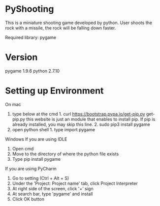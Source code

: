 # PyShooting

This is a miniature shooting game developed by python. User shoots the rock with a missile, the rock will be falling down faster.

Required library: pygame


#  Version
pygame 1.9.6
python 2.7.10


#  Setting up Environment

On mac
  1. type below at the cmd
    1. curl https://bootstrap.pypa.io/get-pip.py get-pip.py
      this website is just an module that enables to install pip. If pip is already installed, you may skip this line.
    2. sudo pip3 install pygame
  2. open python shell
    1. type import pygame

Windows
If you are using IDLE
  1. Open cmd
  2. Move to the directory of where the python file exists
  3. Type pip install pygame
  
If you are using PyCharm
  1. Go to setting (Ctrl + Alt + S)
  2. Under the 'Project: Project name' tab, click Project Interpreter
  3. At right side of the screen, click '+' sign
  4. At search bar, type 'pygame' and install
  5. Click OK button
